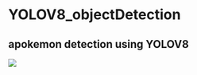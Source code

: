 # YOLOV8_objectDetection
## apokemon detection using YOLOV8
![](https://github.com/PranjalDby/YOLOV8_objectDetection/blob/main/Screenshot%202024-06-30%20134638.png)
